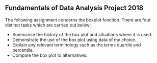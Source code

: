 ## Fundamentals of Data Analysis Project 2018

The following assignment concerns the boxplot function. There are four distinct tasks which are carried out below:
* Summarise the history of the box plot and situations where it is used.
* Demonstrate the use of the box plot using data of my choice.
* Explain any relevant terminology such as the terms quartile and percentile.
* Compare the box plot to alternatives.
